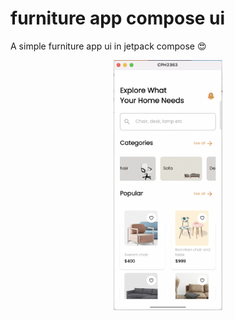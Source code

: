 # furniture app compose ui

A simple furniture app ui in jetpack compose 😍

<p align="center">
<img src="screenshots/one.png" height="400">
</p>
